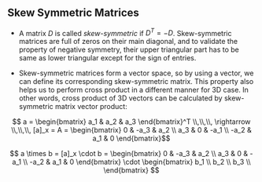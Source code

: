 ## Skew Symmetric Matrices

* A matrix $D$ is called *skew-symmetric* if $D^T = -D$. Skew-symmetric matrices are full of zeros on their main diagonal, and to 
validate the property of negative symmetry, their upper triangular part has to be same as lower triangular except for the sign of 
entries. 

* Skew-symmetric matrices form a vector space, so by using a vector, we can define its corresponding skew-symmetric matrix. This property 
also helps us to perform cross product in a different manner for 3D case. In other words, cross product of 3D vectors can be calculated 
by skew-symmetric matrix vector product:

$$ a = \begin{bmatrix} 
a_1 & a_2 & a_3
\end{bmatrix}^T \\,\\,\\, \rightarrow \\,\\,\\, [a]_x = A = \begin{bmatrix} 
0 & -a_3 & a_2 \\ 
a_3 & 0 & -a_1 \\
-a_2 & a_1 & 0 
\end{bmatrix}$$

$$ a \times b = [a]_x \cdot b = \begin{bmatrix} 
0 & -a_3 & a_2 \\ 
a_3 & 0 & -a_1 \\
-a_2 & a_1 & 0 
\end{bmatrix} \cdot \begin{bmatrix} 
b_1 \\ 
b_2 \\  
b_3 \\
\end{bmatrix}  $$
